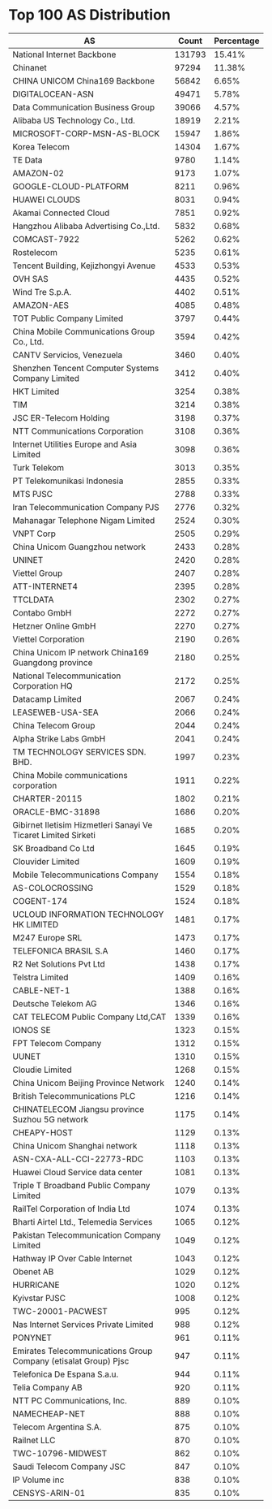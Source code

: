 # Top 100 AS Distribution
| AS | Count | Percentage |
|----|----|----|
| National Internet Backbone | 131793 | 15.41% |
| Chinanet | 97294 | 11.38% |
| CHINA UNICOM China169 Backbone | 56842 | 6.65% |
| DIGITALOCEAN-ASN | 49471 | 5.78% |
| Data Communication Business Group | 39066 | 4.57% |
| Alibaba US Technology Co., Ltd. | 18919 | 2.21% |
| MICROSOFT-CORP-MSN-AS-BLOCK | 15947 | 1.86% |
| Korea Telecom | 14304 | 1.67% |
| TE Data | 9780 | 1.14% |
| AMAZON-02 | 9173 | 1.07% |
| GOOGLE-CLOUD-PLATFORM | 8211 | 0.96% |
| HUAWEI CLOUDS | 8031 | 0.94% |
| Akamai Connected Cloud | 7851 | 0.92% |
| Hangzhou Alibaba Advertising Co.,Ltd. | 5832 | 0.68% |
| COMCAST-7922 | 5262 | 0.62% |
| Rostelecom | 5235 | 0.61% |
| Tencent Building, Kejizhongyi Avenue | 4533 | 0.53% |
| OVH SAS | 4435 | 0.52% |
| Wind Tre S.p.A. | 4402 | 0.51% |
| AMAZON-AES | 4085 | 0.48% |
| TOT Public Company Limited | 3797 | 0.44% |
| China Mobile Communications Group Co., Ltd. | 3594 | 0.42% |
| CANTV Servicios, Venezuela | 3460 | 0.40% |
| Shenzhen Tencent Computer Systems Company Limited | 3412 | 0.40% |
| HKT Limited | 3254 | 0.38% |
| TIM | 3214 | 0.38% |
| JSC ER-Telecom Holding | 3198 | 0.37% |
| NTT Communications Corporation | 3108 | 0.36% |
| Internet Utilities Europe and Asia Limited | 3098 | 0.36% |
| Turk Telekom | 3013 | 0.35% |
| PT Telekomunikasi Indonesia | 2855 | 0.33% |
| MTS PJSC | 2788 | 0.33% |
| Iran Telecommunication Company PJS | 2776 | 0.32% |
| Mahanagar Telephone Nigam Limited | 2524 | 0.30% |
| VNPT Corp | 2505 | 0.29% |
| China Unicom Guangzhou network | 2433 | 0.28% |
| UNINET | 2420 | 0.28% |
| Viettel Group | 2407 | 0.28% |
| ATT-INTERNET4 | 2395 | 0.28% |
| TTCLDATA | 2302 | 0.27% |
| Contabo GmbH | 2272 | 0.27% |
| Hetzner Online GmbH | 2270 | 0.27% |
| Viettel Corporation | 2190 | 0.26% |
| China Unicom IP network China169 Guangdong province | 2180 | 0.25% |
| National Telecommunication Corporation HQ | 2172 | 0.25% |
| Datacamp Limited | 2067 | 0.24% |
| LEASEWEB-USA-SEA | 2066 | 0.24% |
| China Telecom Group | 2044 | 0.24% |
| Alpha Strike Labs GmbH | 2041 | 0.24% |
| TM TECHNOLOGY SERVICES SDN. BHD. | 1997 | 0.23% |
| China Mobile communications corporation | 1911 | 0.22% |
| CHARTER-20115 | 1802 | 0.21% |
| ORACLE-BMC-31898 | 1686 | 0.20% |
| Gibirnet Iletisim Hizmetleri Sanayi Ve Ticaret Limited Sirketi | 1685 | 0.20% |
| SK Broadband Co Ltd | 1645 | 0.19% |
| Clouvider Limited | 1609 | 0.19% |
| Mobile Telecommunications Company | 1554 | 0.18% |
| AS-COLOCROSSING | 1529 | 0.18% |
| COGENT-174 | 1524 | 0.18% |
| UCLOUD INFORMATION TECHNOLOGY HK LIMITED | 1481 | 0.17% |
| M247 Europe SRL | 1473 | 0.17% |
| TELEFONICA BRASIL S.A | 1460 | 0.17% |
| R2 Net Solutions Pvt Ltd | 1438 | 0.17% |
| Telstra Limited | 1409 | 0.16% |
| CABLE-NET-1 | 1388 | 0.16% |
| Deutsche Telekom AG | 1346 | 0.16% |
| CAT TELECOM Public Company Ltd,CAT | 1339 | 0.16% |
| IONOS SE | 1323 | 0.15% |
| FPT Telecom Company | 1312 | 0.15% |
| UUNET | 1310 | 0.15% |
| Cloudie Limited | 1268 | 0.15% |
| China Unicom Beijing Province Network | 1240 | 0.14% |
| British Telecommunications PLC | 1216 | 0.14% |
| CHINATELECOM Jiangsu province Suzhou 5G network | 1175 | 0.14% |
| CHEAPY-HOST | 1129 | 0.13% |
| China Unicom Shanghai network | 1118 | 0.13% |
| ASN-CXA-ALL-CCI-22773-RDC | 1103 | 0.13% |
| Huawei Cloud Service data center | 1081 | 0.13% |
| Triple T Broadband Public Company Limited | 1079 | 0.13% |
| RailTel Corporation of India Ltd | 1074 | 0.13% |
| Bharti Airtel Ltd., Telemedia Services | 1065 | 0.12% |
| Pakistan Telecommunication Company Limited | 1049 | 0.12% |
| Hathway IP Over Cable Internet | 1043 | 0.12% |
| Obenet AB | 1029 | 0.12% |
| HURRICANE | 1020 | 0.12% |
| Kyivstar PJSC | 1008 | 0.12% |
| TWC-20001-PACWEST | 995 | 0.12% |
| Nas Internet Services Private Limited | 988 | 0.12% |
| PONYNET | 961 | 0.11% |
| Emirates Telecommunications Group Company (etisalat Group) Pjsc | 947 | 0.11% |
| Telefonica De Espana S.a.u. | 944 | 0.11% |
| Telia Company AB | 920 | 0.11% |
| NTT PC Communications, Inc. | 889 | 0.10% |
| NAMECHEAP-NET | 888 | 0.10% |
| Telecom Argentina S.A. | 875 | 0.10% |
| Railnet LLC | 870 | 0.10% |
| TWC-10796-MIDWEST | 862 | 0.10% |
| Saudi Telecom Company JSC | 847 | 0.10% |
| IP Volume inc | 838 | 0.10% |
| CENSYS-ARIN-01 | 835 | 0.10% |
